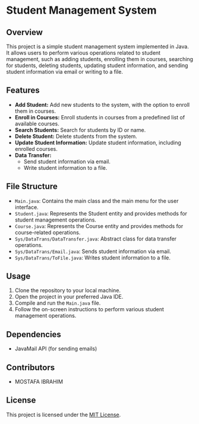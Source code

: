 <!DOCTYPE html>
<html lang="en">
<head>
  <meta charset="UTF-8">
  <meta name="viewport" content="width=device-width, initial-scale=1.0">
</head>
<body>
  <h1>Student Management System</h1>

<h2>Overview</h2>
  <p>This project is a simple student management system implemented in Java. It allows users to perform various operations related to student management, such as adding students, enrolling them in courses, searching for students, deleting students, updating student information, and sending student information via email or writing to a file.</p>

<h2>Features</h2>
  <ul>
    <li><strong>Add Student:</strong> Add new students to the system, with the option to enroll them in courses.</li>
    <li><strong>Enroll in Courses:</strong> Enroll students in courses from a predefined list of available courses.</li>
    <li><strong>Search Students:</strong> Search for students by ID or name.</li>
    <li><strong>Delete Student:</strong> Delete students from the system.</li>
    <li><strong>Update Student Information:</strong> Update student information, including enrolled courses.</li>
    <li><strong>Data Transfer:</strong>
      <ul>
        <li>Send student information via email.</li>
        <li>Write student information to a file.</li>
      </ul>
    </li>
  </ul>

<h2>File Structure</h2>
  <ul>
    <li><code>Main.java</code>: Contains the main class and the main menu for the user interface.</li>
    <li><code>Student.java</code>: Represents the Student entity and provides methods for student management operations.</li>
    <li><code>Course.java</code>: Represents the Course entity and provides methods for course-related operations.</li>
    <li><code>Sys/DataTrans/DataTransfer.java</code>: Abstract class for data transfer operations.</li>
    <li><code>Sys/DataTrans/Email.java</code>: Sends student information via email.</li>
    <li><code>Sys/DataTrans/ToFile.java</code>: Writes student information to a file.</li>
  </ul>

<h2>Usage</h2>
  <ol>
    <li>Clone the repository to your local machine.</li>
    <li>Open the project in your preferred Java IDE.</li>
    <li>Compile and run the <code>Main.java</code> file.</li>
    <li>Follow the on-screen instructions to perform various student management operations.</li>
  </ol>

<h2>Dependencies</h2>
  <ul>
    <li>JavaMail API (for sending emails)</li>
  </ul>

<h2>Contributors</h2>
  <ul>
    <li>MOSTAFA IBRAHIM</li>
  </ul>

<h2>License</h2>
  <p>This project is licensed under the <a href="LICENSE">MIT License</a>.</p>
</body>
</html>
